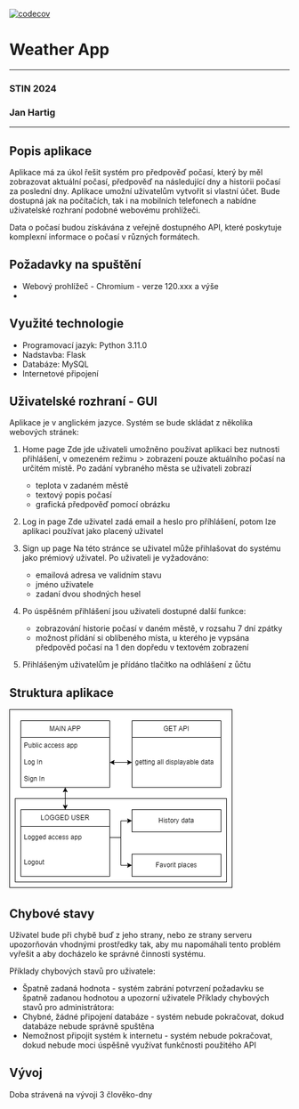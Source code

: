 [![codecov](https://codecov.io/gh/jenicekhartigu/stin2024-weatherApp/graph/badge.svg?token=CNEQPRBCIG)](https://codecov.io/gh/jenicekhartigu/stin2024-weatherApp)


# Weather App

---
### STIN 2024
### Jan Hartig
---

## Popis aplikace
Aplikace má za úkol řešit systém pro předpověď počasí, který by měl zobrazovat aktuální počasí, předpověď na následující dny a historii počasí za poslední dny. Aplikace umožní uživatelům vytvořit si vlastní účet. Bude dostupná jak na počítačích, tak i na mobilních telefonech a nabídne uživatelské rozhraní podobné webovému prohlížeči.

Data o počasí budou získávána z veřejně dostupného API, které poskytuje komplexní informace o počasí v různých formátech.

## Požadavky na spuštění
- Webový prohlížeč - Chromium - verze 120.xxx a výše
- 
## Využité technologie
- Programovací jazyk: Python 3.11.0
- Nadstavba: Flask
- Databáze: MySQL
- Internetové připojení

## Uživatelské rozhraní - GUI
Aplikace je v anglickém jazyce. Systém se bude skládat z několika webových stránek:
1. Home page
   Zde jde uživateli umožněno používat aplikaci bez nutnosti přihlášení, v omezeném režimu > zobrazení pouze aktuálního počasí na určitém místě.
   Po zadání vybraného města se uživateli zobrazí
   - teplota v zadaném městě
   - textový popis počasí
   - grafická předpověď pomocí obrázku
  
2. Log in page
   Zde uživatel zadá email a heslo pro příhlášení, potom lze aplikaci používat jako placený uživatel

3. Sign up page
   Na této stránce se uživatel může přihlašovat do systému jako prémiový uživatel.
   Po uživateli je vyžadováno:
   - emailová adresa ve validním stavu
   - jméno uživatele
   - zadaní dvou shodných hesel
  
4. Po úspěšném přihlášení jsou uživateli dostupné další funkce:
   - zobrazování historie počasí v daném městě, v rozsahu 7 dní zpátky
   - možnost přídání si oblíbeného místa, u kterého je vypsána předpověd počasí na 1 den dopředu v textovém zobrazení
  
5. Přihlášeným uživatelům je přídáno tlačítko na odhlášení z ůčtu

## Struktura aplikace

![UseCase](pic/stindiagram.png)

## Chybové stavy
Uživatel bude při chybě buď z jeho strany, nebo ze strany serveru upozorňován vhodnými prostředky tak, aby mu napomáhali tento problém vyřešit a aby docházelo ke správné činnosti systému.

Příklady chybových stavů pro uživatele:
- Špatně zadaná hodnota - systém zabrání potvrzení požadavku se špatně zadanou hodnotou a upozorní uživatele
Příklady chybových stavů pro administrátora:
- Chybné, žádné připojení databáze - systém nebude pokračovat, dokud databáze nebude správně spuštěna
- Nemožnost připojit systém k internetu - systém nebude pokračovat, dokud nebude moci úspěšně využívat funkčnosti použitého API

  
## Vývoj 
Doba strávená na vývoji 3 člověko-dny
